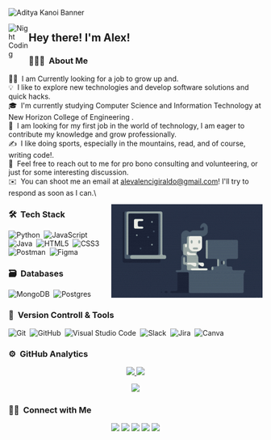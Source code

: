 ![Aditya Kanoi Banner](https://github.com/Adityakanoi2001/Adityakanoi2001/blob/8b3abf28d4d62728caf9ee9c177f48b058cbb997/assets/ASK%20Banner%20Image%20Github.png)

<img alt="Night Coding" src="./assets/Hand%20Wave.gif" width='40' align="left"/><h2 align="left">Hey there! I'm Alex!</h2>

<!-- ## 👋 &nbsp;Hey there! I'm Alex-->

### 👨🏻‍💻 &nbsp;About Me

👨‍💻 &nbsp;I am Currently looking for a job to grow up and.\
💡 &nbsp;I like to explore new technologies and develop software solutions and quick hacks.\
🎓 &nbsp;I'm currently studying Computer Science and Information Technology at New Horizon College of Engineering .\
🌱 &nbsp;I am looking for my first job in the world of technology, I am eager to contribute my knowledge and grow professionally.\
✍️ &nbsp;I like doing sports, especially in the mountains, read, and of course, writing code!.\
💬 &nbsp;Feel free to reach out to me for pro bono consulting and volunteering, or just for some interesting discussion.\
✉️ &nbsp;You can shoot me an email at alevalencigiraldo@gmail.com! I'll try to respond as soon as I can.\

<img alt="Night Coding" src="https://raw.githubusercontent.com/AVS1508/AVS1508/master/assets/Night-Coding.gif" align="right"/>

### 🛠 &nbsp;Tech Stack

![Python](https://img.shields.io/badge/python-3670A0?style=for-the-badge&logo=python&logoColor=ffdd54)&nbsp;
![JavaScript](https://img.shields.io/badge/javascript-%23323330.svg?style=for-the-badge&logo=javascript&logoColor=%23F7DF1E)&nbsp;
![Java](https://img.shields.io/badge/java-%23ED8B00.svg?style=for-the-badge&logo=java&logoColor=white)&nbsp;
![HTML5](https://img.shields.io/badge/html5-%23E34F26.svg?style=for-the-badge&logo=html5&logoColor=white)&nbsp;
![CSS3](https://img.shields.io/badge/css3-%231572B6.svg?style=for-the-badge&logo=css3&logoColor=white)&nbsp;
![Postman](https://img.shields.io/badge/Postman-FF6C37?style=for-the-badge&logo=postman&logoColor=white)&nbsp;
![Figma](https://img.shields.io/badge/figma-%23F24E1E.svg?style=for-the-badge&logo=figma&logoColor=white)&nbsp;

### 🗃 &nbsp;Databases

![MongoDB](https://img.shields.io/badge/MongoDB-%234ea94b.svg?style=for-the-badge&logo=mongodb&logoColor=white)&nbsp;
![Postgres](https://img.shields.io/badge/postgres-%23316192.svg?style=for-the-badge&logo=postgresql&logoColor=white)&nbsp;


### 🧰 &nbsp;Version Controll & Tools 

![Git](https://img.shields.io/badge/git-%23F05033.svg?style=for-the-badge&logo=git&logoColor=white)&nbsp;
![GitHub](https://img.shields.io/badge/github-%23121011.svg?style=for-the-badge&logo=github&logoColor=white)&nbsp;
![Visual Studio Code](https://img.shields.io/badge/Visual%20Studio%20Code-0078d7.svg?style=for-the-badge&logo=visual-studio-code&logoColor=white)&nbsp;
![Slack](https://img.shields.io/badge/Slack-4A154B?style=for-the-badge&logo=slack&logoColor=white)&nbsp;
![Jira](https://img.shields.io/badge/jira-%230A0FFF.svg?style=for-the-badge&logo=jira&logoColor=white)&nbsp;
![Canva](https://img.shields.io/badge/Canva-%2300C4CC.svg?style=for-the-badge&logo=Canva&logoColor=white)&nbsp;

### ⚙️ &nbsp;GitHub Analytics

<p align="center">
  <a href="https://github.com/Adityakanoi2001">
    <img height="180em" src="https://github-readme-stats-eight-theta.vercel.app/api?username=Adityakanoi2001&show_icons=true&theme=algolia&include_all_commits=true&count_private=true"/>
  </a>
  <a href="https://github.com/Adityakanoi2001">
    <img height="180em" src="https://github-readme-stats-eight-theta.vercel.app/api/top-langs/?username=Adityakanoi2001&layout=compact&langs_count=8&theme=algolia"/>
  </a>
</p>

<p align="center">
  <img height="180em" src="https://github-readme-streak-stats.herokuapp.com/?user=AdityaKanoi2001&theme=dark&hide_border=true"/>
</p>

### 🤝🏻 &nbsp;Connect with Me

<p align="center">
<a href="adityakanoi2001.wordpress.com"><img src="https://img.shields.io/badge/-adityakanoi.com-3423A6?style=flat&logo=Google-Chrome&logoColor=white"/></a>
<a href="https://www.linkedin.com/in/ask2001/"><img src="https://img.shields.io/badge/-Aditya%20Sunit%20Kanoi-0077B5?style=flat&logo=Linkedin&logoColor=white"/></a>
<a href="mailto:adityakanoiofficial@gmail.com"><img src="https://img.shields.io/badge/-Adityakanoi-D14836?style=flat&logo=Gmail&logoColor=white"/></a>
<a href="https://www.instagram.com/aditya_kanoi123/"><img src="https://img.shields.io/badge/-Adityakanoi123-E4405F?style=flat&logo=Instagram&logoColor=white"/></a>
<a href="https://www.facebook.com/profile.php?id=100008728234917"><img src="https://img.shields.io/badge/-AdityaKanoi-1877F2?style=flat&logo=Facebook&logoColor=white"/></a>
</p>

